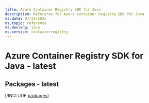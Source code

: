```yaml
---
title: Azure Container Registry SDK for Java
description: Reference for Azure Container Registry SDK for Java
ms.date: 07/31/2025
ms.topic: reference
ms.devlang: java
ms.service: containerregistry
---
```

# Azure Container Registry SDK for Java - latest
## Packages - latest
[!INCLUDE [packages](container-registry-index.md)]